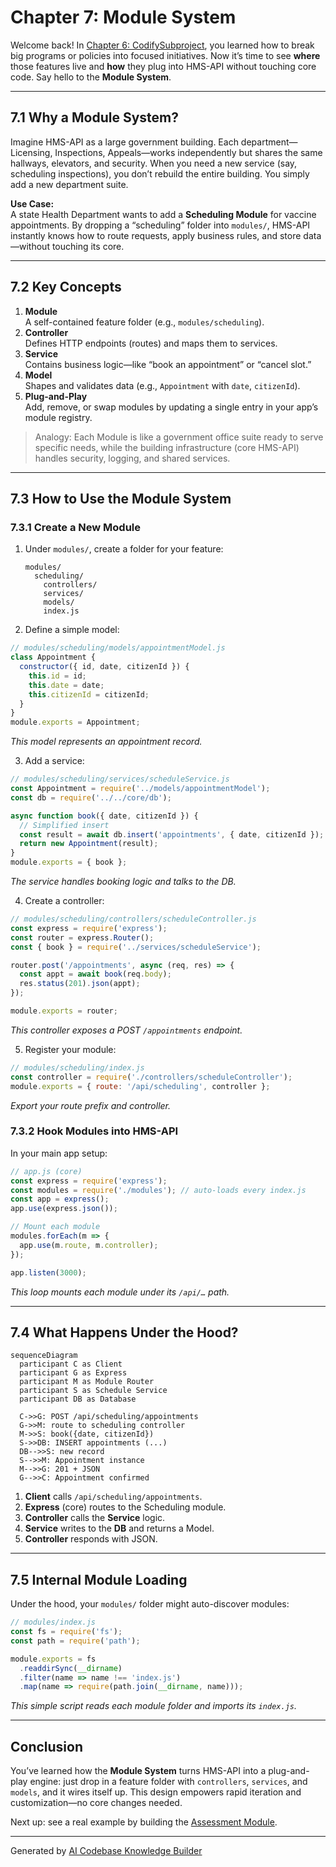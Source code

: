 # Chapter 7: Module System

Welcome back! In [Chapter 6: CodifySubproject](06_codifysubproject_.md), you learned how to break big programs or policies into focused initiatives. Now it’s time to see **where** those features live and **how** they plug into HMS-API without touching core code. Say hello to the **Module System**.

---

## 7.1 Why a Module System?

Imagine HMS-API as a large government building. Each department—Licensing, Inspections, Appeals—works independently but shares the same hallways, elevators, and security. When you need a new service (say, scheduling inspections), you don’t rebuild the entire building. You simply add a new department suite.  

**Use Case:**  
A state Health Department wants to add a **Scheduling Module** for vaccine appointments. By dropping a “scheduling” folder into `modules/`, HMS-API instantly knows how to route requests, apply business rules, and store data—without touching its core.

---

## 7.2 Key Concepts

1. **Module**  
   A self-contained feature folder (e.g., `modules/scheduling`).  
2. **Controller**  
   Defines HTTP endpoints (routes) and maps them to services.  
3. **Service**  
   Contains business logic—like “book an appointment” or “cancel slot.”  
4. **Model**  
   Shapes and validates data (e.g., `Appointment` with `date`, `citizenId`).  
5. **Plug-and-Play**  
   Add, remove, or swap modules by updating a single entry in your app’s module registry.

> Analogy: Each Module is like a government office suite ready to serve specific needs, while the building infrastructure (core HMS-API) handles security, logging, and shared services.

---

## 7.3 How to Use the Module System

### 7.3.1 Create a New Module

1. Under `modules/`, create a folder for your feature:
   ```
   modules/
     scheduling/
       controllers/
       services/
       models/
       index.js
   ```
2. Define a simple model:

```js
// modules/scheduling/models/appointmentModel.js
class Appointment {
  constructor({ id, date, citizenId }) {
    this.id = id;
    this.date = date;
    this.citizenId = citizenId;
  }
}
module.exports = Appointment;
```
*This model represents an appointment record.*

3. Add a service:

```js
// modules/scheduling/services/scheduleService.js
const Appointment = require('../models/appointmentModel');
const db = require('../../core/db');

async function book({ date, citizenId }) {
  // Simplified insert
  const result = await db.insert('appointments', { date, citizenId });
  return new Appointment(result);
}
module.exports = { book };
```
*The service handles booking logic and talks to the DB.*

4. Create a controller:

```js
// modules/scheduling/controllers/scheduleController.js
const express = require('express');
const router = express.Router();
const { book } = require('../services/scheduleService');

router.post('/appointments', async (req, res) => {
  const appt = await book(req.body);
  res.status(201).json(appt);
});

module.exports = router;
```
*This controller exposes a POST `/appointments` endpoint.*

5. Register your module:

```js
// modules/scheduling/index.js
const controller = require('./controllers/scheduleController');
module.exports = { route: '/api/scheduling', controller };
```
*Export your route prefix and controller.*

### 7.3.2 Hook Modules into HMS-API

In your main app setup:

```js
// app.js (core)
const express = require('express');
const modules = require('./modules'); // auto-loads every index.js
const app = express();
app.use(express.json());

// Mount each module
modules.forEach(m => {
  app.use(m.route, m.controller);
});

app.listen(3000);
```
*This loop mounts each module under its `/api/…` path.*

---

## 7.4 What Happens Under the Hood?

```mermaid
sequenceDiagram
  participant C as Client
  participant G as Express
  participant M as Module Router
  participant S as Schedule Service
  participant DB as Database

  C->>G: POST /api/scheduling/appointments
  G->>M: route to scheduling controller
  M->>S: book({date, citizenId})
  S->>DB: INSERT appointments (...)
  DB-->>S: new record
  S-->>M: Appointment instance
  M-->>G: 201 + JSON
  G-->>C: Appointment confirmed
```

1. **Client** calls `/api/scheduling/appointments`.  
2. **Express** (core) routes to the Scheduling module.  
3. **Controller** calls the **Service** logic.  
4. **Service** writes to the **DB** and returns a Model.  
5. **Controller** responds with JSON.

---

## 7.5 Internal Module Loading

Under the hood, your `modules/` folder might auto-discover modules:

```js
// modules/index.js
const fs = require('fs');
const path = require('path');

module.exports = fs
  .readdirSync(__dirname)
  .filter(name => name !== 'index.js')
  .map(name => require(path.join(__dirname, name)));
```
*This simple script reads each module folder and imports its `index.js`.*

---

## Conclusion

You’ve learned how the **Module System** turns HMS-API into a plug-and-play engine: just drop in a feature folder with `controllers`, `services`, and `models`, and it wires itself up. This design empowers rapid iteration and customization—no core changes needed.

Next up: see a real example by building the [Assessment Module](08_assessment_module_.md).

---

Generated by [AI Codebase Knowledge Builder](https://github.com/The-Pocket/Tutorial-Codebase-Knowledge)